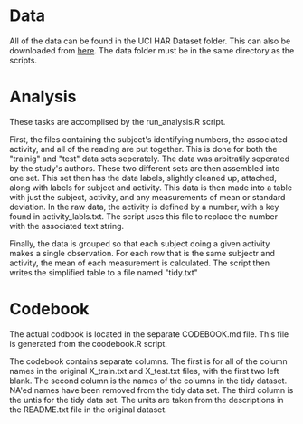 # Data
All of the data can be found in the UCI HAR Dataset folder.  This can also be downloaded from [here](https://d396qusza40orc.cloudfront.net/getdata%2Fprojectfiles%2FUCI%20HAR%20Dataset.zip). The data folder must be in the same directory as the scripts.
# Analysis
These tasks are accomplised by the run_analysis.R script.

First, the files containing the subject's identifying numbers, the associated activity, and all of the reading are put together. This is done for both the "trainig" and "test" data sets seperately. The data was arbitratily seperated by the study's authors.  These two different sets are then assembled into one set. This set then has the data labels, slightly cleaned up, attached, along with labels for subject and activity. This data is then made into a table with just the subject, activity, and any measurements of mean or standard deviation. In the raw data, the activity is defined by a number, with a key found in activity_labls.txt. The script uses this file to replace the number with the associated text string.

Finally, the data is grouped so that each subject doing a given activity makes a single observation. For each row that is the same subjectr and activity, the mean of each measurement is calculated.  The script then writes the simplified table to a file named "tidy.txt"
# Codebook
The actual codbook is located in the separate CODEBOOK.md file. This file is generated from the coodebook.R script.

The codebook contains separate columns.  The first is for all of the column names in the original X_train.txt and X_test.txt files, with the first two left blank.  The second column is the names of the columns in the tidy dataset.  NA'ed names have been removed from the tidy data set. The third column is the untis for the tidy data set. The units are taken from the descriptions in the README.txt file in the original dataset.
